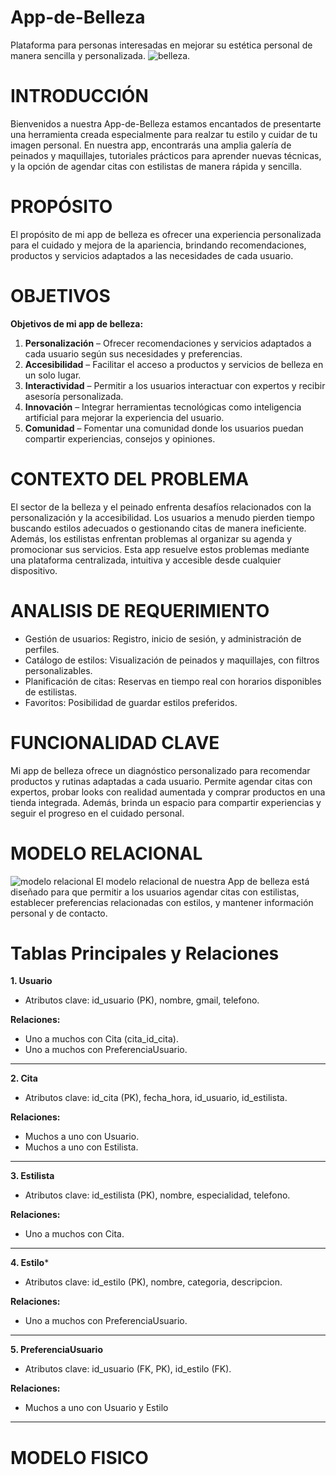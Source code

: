 # App-de-Belleza
Plataforma para personas interesadas en mejorar su estética personal de manera sencilla y personalizada. 
             ![belleza](https://sp-ao.shortpixel.ai/client/to_auto,q_glossy,ret_img,w_540,h_540/https://fusionhairsalonspa.com/wp-content/uploads/2022/09/cuidar-tu-balayage-cabello-rubio-brillo-suave-consejos-doce.jpg).

# INTRODUCCIÓN
Bienvenidos a nuestra App-de-Belleza estamos encantados de presentarte una herramienta creada especialmente para realzar tu estilo y cuidar de tu imagen personal. En nuestra app, encontrarás una amplia galería de peinados y maquillajes, tutoriales prácticos para aprender nuevas técnicas, y la opción de agendar citas con estilistas de manera rápida y sencilla.

# PROPÓSITO
El propósito de mi app de belleza es ofrecer una experiencia personalizada para el cuidado y mejora de la apariencia, brindando recomendaciones, productos y servicios adaptados a las necesidades de cada usuario.

# OBJETIVOS
**Objetivos de mi app de belleza:**  
1. **Personalización** – Ofrecer recomendaciones y servicios adaptados a cada usuario según sus necesidades y preferencias.  
2. **Accesibilidad** – Facilitar el acceso a productos y servicios de belleza en un solo lugar.  
3. **Interactividad** – Permitir a los usuarios interactuar con expertos y recibir asesoría personalizada.  
4. **Innovación** – Integrar herramientas tecnológicas como inteligencia artificial para mejorar la experiencia del usuario.  
5. **Comunidad** – Fomentar una comunidad donde los usuarios puedan compartir experiencias, consejos y opiniones.

# CONTEXTO DEL PROBLEMA
El sector de la belleza y el peinado enfrenta desafíos relacionados con la personalización y la accesibilidad. Los usuarios a menudo pierden tiempo buscando estilos adecuados o gestionando citas de manera ineficiente. Además, los estilistas enfrentan problemas al organizar su agenda y promocionar sus servicios. Esta app resuelve estos problemas mediante una plataforma centralizada, intuitiva y accesible desde cualquier dispositivo.

# ANALISIS DE REQUERIMIENTO
* Gestión de usuarios: Registro, inicio de sesión, y administración de perfiles.
* Catálogo de estilos: Visualización de peinados y maquillajes, con filtros personalizables.
* Planificación de citas: Reservas en tiempo real con horarios disponibles de estilistas.
* Favoritos: Posibilidad de guardar estilos preferidos.

# FUNCIONALIDAD CLAVE
Mi app de belleza ofrece un diagnóstico personalizado para recomendar productos y rutinas adaptadas a cada usuario. Permite agendar citas con expertos, probar looks con realidad aumentada y comprar productos en una tienda integrada. Además, brinda un espacio para compartir experiencias y seguir el progreso en el cuidado personal.

# MODELO RELACIONAL

![modelo relacional](https://github.com/user-attachments/assets/65c52d6f-1e4e-47ff-9990-0209aba52db8)
El modelo relacional de nuestra App de belleza está diseñado para que permitir a los usuarios agendar citas con estilistas, establecer preferencias relacionadas con estilos, y mantener información personal y de contacto.

# Tablas Principales y Relaciones 
**1. Usuario**
- Atributos clave: id_usuario (PK), nombre, gmail, telefono.

**Relaciones:**
- Uno a muchos con Cita (cita_id_cita).
- Uno a muchos con PreferenciaUsuario.
--------------------------------------------------------------------------------------------
**2. Cita**
- Atributos clave: id_cita (PK), fecha_hora, id_usuario, id_estilista.

**Relaciones:**
- Muchos a uno con Usuario.
- Muchos a uno con Estilista.
-------------------------------------------------------------------------------------------
**3. Estilista**
- Atributos clave: id_estilista (PK), nombre, especialidad, telefono.

**Relaciones:**
- Uno a muchos con Cita.
-------------------------------------------------------------------------------------------
**4. Estilo***
- Atributos clave: id_estilo (PK), nombre, categoria, descripcion.

**Relaciones:**
- Uno a muchos con PreferenciaUsuario.
-----------------------------------------------------------------------------------------
**5. PreferenciaUsuario**
- Atributos clave: id_usuario (FK, PK), id_estilo (FK).

**Relaciones:**
- Muchos a uno con Usuario y Estilo
----------------------------------------------------------------------------------------
# MODELO FISICO


